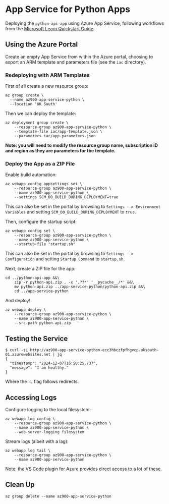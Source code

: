 # App Service for Python Apps

Deploying the `python-api-app` using Azure App Service, following workflows from the [Microsoft Learn Quickstart Guide](https://learn.microsoft.com/en-us/azure/app-service/quickstart-python).

## Using the Azure Portal

Create an empty App Service from within the Azure portal, choosing to export an ARM template and parameters file (see the `iac` directory).

### Redeploying with ARM Templates

First of all create a new resource group:

```text
az group create \
  --name az900-app-service-python \
  --location 'UK South'
```

Then we can deploy the template:

```text
az deployment group create \
    --resource-group az900-app-service-python \
    --template-file iac/app-template.json \
    --parameters iac/app.parameters.json
```

**Note: you will need to modify the resource group name, subscription ID and region as they are parameters for the template.**

### Deploy the App as a ZIP File

Enable build automation:

```text
az webapp config appsettings set \
    --resource-group az900-app-service-python \
    --name az900-app-service-python \
    --settings SCM_DO_BUILD_DURING_DEPLOYMENT=true
```

This can also be set in the portal by browsing to `Settings --> Environment Variables` and setting `SCM_DO_BUILD_DURING_DEPLOYMENT` to `true`.

Then, configure the startup script:

```text
az webapp config set \
    --resource-group az900-app-service-python \
    --name az900-app-service-python \
    --startup-file "startup.sh"
```

This can also be set in the portal by browsing to `Settings --> Configuration` and setting `Startup Command` to `startup.sh`.

Next, create a ZIP file for the app:

```text
cd ../python-api-app &&\
    zip -r python-api.zip . -x '.??*' '__pycache__/*' &&\
    mv python-api.zip ../app-service-python/python-api.zip &&\
    cd ../app-service-python
```

And deploy!

```text
az webapp deploy \
    --resource-group az900-app-service-python \
    --name az900-app-service-python \
    --src-path python-api.zip
```

## Testing the Service

```text
$ curl -sL http://az900-app-service-python-ecc3hbczfpfhgvcp.uksouth-01.azurewebsites.net | jq
{
  "timestamp": "2024-12-07T16:50:25.737",
  "message": "I am healthy."
}
```

Where the `-L` flag follows redirects.

## Accessing Logs

Configure logging to the local filesystem:

```text
az webapp log config \
    --resource-group az900-app-service-python \
    --name az900-app-service-python \
    --web-server-logging filesystem
```

Stream logs (albeit with a lag):

```text
az webapp log tail \
    --resource-group az900-app-service-python \
    --name az900-app-service-python
```

Note: the VS Code plugin for Azure provides direct access to a lot of these.

## Clean Up

```text
az group delete --name az900-app-service-python
```

